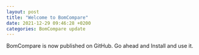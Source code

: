 ```yaml
---
layout: post
title: "Welcome to BomCompare"
date: 2021-12-29 09:46:28 +0200
categories: BomCompare update
---
```


BomCompare is now published on GitHub. Go ahead and Install and use it.
